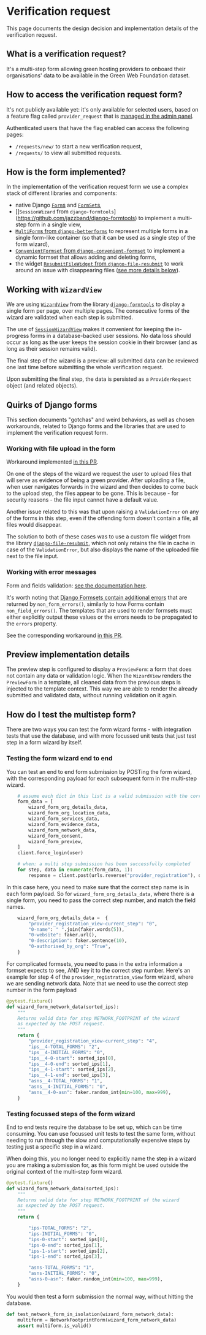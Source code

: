 # Verification request
This page documents the design decision and implementation details of the verification request.

## What is a verification request?
It's a multi-step form allowing green hosting providers to onboard their organisations' data to be available in the Green Web Foundation dataset.

## How to access the verification request form?
It's not publicly available yet: it's only available for selected users,
based on a feature flag called `provider_request` that is [managed in the admin panel](https://admin.thegreenwebfoundation.org/admin/waffle/flag/2/change/).

Authenticated users that have the flag enabled can access the following pages:
- `/requests/new/` to start a new verification request,
- `/requests/` to view all submitted requests.

## How is the form implemented?
In the implementation of the verification request form we use a complex stack of different libraries and components:
- native Django [`Form`s](https://docs.djangoproject.com/en/4.1/ref/forms/api/) and [`FormSet`s](https://docs.djangoproject.com/en/4.1/topics/forms/formsets/),
- []`SessionWizard` from `django-formtools`](https://github.com/jazzband/django-formtools) to implement a multi-step form in a single view,
- [`MultiForm`s from `django-betterforms`](https://django-betterforms.readthedocs.io/en/latest/multiform.html) to represent multiple forms in a single form-like container (so that it can be used as a single step of the form wizard),
- [`ConvenientFormset` from `django-convenient-formset`](https://github.com/tiesjan/django-convenient-formsets) to implement a dynamic formset that allows adding and deleting forms,
- the widget [`ResubmitFileWidget` from `django-file-resubmit`](https://github.com/un1t/django-file-resubmit) to work around an issue with disappearing files ([see more details below](#working-with-file-upload-in-the-form)).

## Working with `WizardView`
We are using [`WizardView`](https://django-formtools.readthedocs.io/en/latest/wizard.html#creating-a-wizardview-subclass) from the library [`django-formtools`](https://django-formtools.readthedocs.io/) to display a single form per page, over multiple pages. The consecutive forms of the wizard are validated when each step is submitted.

The use of [`SessionWizardView`](https://django-formtools.readthedocs.io/en/latest/wizard.html#formtools.wizard.views.SessionWizardView) makes it convenient for keeping the in-progress forms in a database-backed user sessions. No data loss should occur as long as the user keeps the session cookie in their browser (and as long as their session remains valid).

The final step of the wizard is a preview: all submitted data can be reviewed one last time before submitting the whole verification request.

Upon submitting the final step, the data is persisted as a `ProviderRequest` object (and related objects).

## Quirks of Django forms
This section documents "gotchas" and weird behaviors, as well as chosen workarounds, related to Django forms and the libraries that are used to implement the verification request form.

### Working with file upload in the form
Workaround implemented [in this PR](https://github.com/thegreenwebfoundation/admin-portal/pull/422).

On one of the steps of the wizard we request the user to upload files that will serve as evidence of being a green provider. After uploading a file, when user navigates forwards in the wizard and then decides to come back to the upload step, the files appear to be gone. This is because - for security reasons - the file input cannot have a default value. 

Another issue related to this was that upon raising a `ValidationError` on any of the forms in this step, even if the offending form doesn't contain a file, all files would disappear.

The solution to both of these cases was to use a custom file widget from the library [`django-file-resubmit`](https://github.com/un1t/django-file-resubmit), which not only retains the file in cache in case of the `ValidationError`, but also displays the name of the uploaded file next to the file input.

### Working with error messages
Form and fields validation: [see the documentation here](https://docs.djangoproject.com/en/4.1/ref/forms/validation/).

It's worth noting that [Django Formsets contain additional errors](https://docs.djangoproject.com/en/4.1/topics/forms/formsets/#error-messages) that are returned by `non_form_errors()`, similarly to how Forms contain `non_field_errors()`. The templates that are used to render formsets must either explicitly output these values or the errors needs to be propagated to the `errors` property.

See the corresponding workaround [in this PR](https://github.com/thegreenwebfoundation/admin-portal/pull/419).

## Preview implementation details
The preview step is configured to display a `PreviewForm`: a form that does not contain any data or validation logic. When the `WizardView` renders the `PreviewForm` in a template, all cleaned data from the previous steps is injected to the template context. This way we are able to render the already submitted and validated data, without running validation on it again.


## How do I test the multistep form?

There are two ways you can test the form wizard forms - with integration tests that use the database, and with more focussed unit tests that just test step in a form wizard by itself.

### Testing the form wizard end to end

You can test an end to end form submission by POSTing the form wizard, with the corresponding payload for each subsequent form in the multi-step wizard.

```python
    # assume each dict in this list is a valid submission with the correct step named
    form_data = [
        wizard_form_org_details_data,
        wizard_form_org_location_data,
        wizard_form_services_data,
        wizard_form_evidence_data,
        wizard_form_network_data,
        wizard_form_consent,
        wizard_form_preview,
    ]
    client.force_login(user)

    # when: a multi step submission has been successfully completed
    for step, data in enumerate(form_data, 1):
        response = client.post(urls.reverse("provider_registration"), data, follow=True)
```

In this case here, you need to make sure that the correct step name is in each form payload. So for `wizard_form_org_details_data`, where there is a single form, you need to pass the correct step number, and match the field names.

```python
    wizard_form_org_details_data =  {
        "provider_registration_view-current_step": "0",
        "0-name": " ".join(faker.words(5)),
        "0-website": faker.url(),
        "0-description": faker.sentence(10),
        "0-authorised_by_org": "True",
    }
```

For complicated formsets, you need to pass in the extra information a formset expects to see, AND key it to the correct step number. Here's an example for step 4 of the `provider_registration_view` form wizard, where we are sending network data. Note that we need to use the correct step number in the form payload


```python
@pytest.fixture()
def wizard_form_network_data(sorted_ips):
    """
    Returns valid data for step NETWORK_FOOTPRINT of the wizard
    as expected by the POST request.
    """
    return {
        "provider_registration_view-current_step": "4",
        "ips__4-TOTAL_FORMS": "2",
        "ips__4-INITIAL_FORMS": "0",
        "ips__4-0-start": sorted_ips[0],
        "ips__4-0-end": sorted_ips[1],
        "ips__4-1-start": sorted_ips[2],
        "ips__4-1-end": sorted_ips[3],
        "asns__4-TOTAL_FORMS": "1",
        "asns__4-INITIAL_FORMS": "0",
        "asns__4-0-asn": faker.random_int(min=100, max=999),
    }

```

### Testing focussed steps of the form wizard

End to end tests require the database to be set up, which can be time consuming. You can use focussed unit tests to test the same form, without needing to run through the slow and computationally expensive steps by testing just a specific step in a wizard.

When doing this, you no longer need to explicitly name the step in a wizard you are making a submission for, as this form might be used outside the original context of the multi-step form wizard.



```python
@pytest.fixture()
def wizard_form_network_data(sorted_ips):
    """
    Returns valid data for step NETWORK_FOOTPRINT of the wizard
    as expected by the POST request.
    """
    return {

        "ips-TOTAL_FORMS": "2",
        "ips-INITIAL_FORMS": "0",
        "ips-0-start": sorted_ips[0],
        "ips-0-end": sorted_ips[1],
        "ips-1-start": sorted_ips[2],
        "ips-1-end": sorted_ips[3],

        "asns-TOTAL_FORMS": "1",
        "asns-INITIAL_FORMS": "0",
        "asns-0-asn": faker.random_int(min=100, max=999),
    }
```

You would then test a form submission the normal way, without hitting the database.

```python
def test_network_form_in_isolation(wizard_form_network_data):
    multiform = NetworkFootprintForm(wizard_form_network_data)
    assert multiform.is_valid()
```

